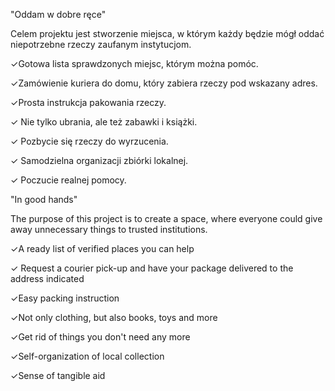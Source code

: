 
"Oddam w dobre ręce"

Celem projektu jest stworzenie miejsca, w którym każdy będzie mógł oddać niepotrzebne rzeczy zaufanym instytucjom.

✓Gotowa lista sprawdzonych miejsc, którym można pomóc.

✓Zamówienie kuriera do domu, który zabiera rzeczy pod wskazany adres.

✓Prosta instrukcja pakowania rzeczy.

✓ Nie tylko ubrania, ale też zabawki i książki.

✓ Pozbycie się rzeczy do wyrzucenia.

✓ Samodzielna organizacji zbiórki lokalnej.

✓ Poczucie realnej pomocy.



"In good hands"

The purpose of this project is to create a space, where everyone could give away unnecessary things to trusted institutions.

✓A ready list of verified places you can help

✓ Request a courier pick-up and have your package delivered to the address indicated

✓Easy packing instruction

✓Not only clothing, but also books, toys and more

✓Get rid of things you don't need any more

✓Self-organization of local collection

✓Sense of tangible aid

